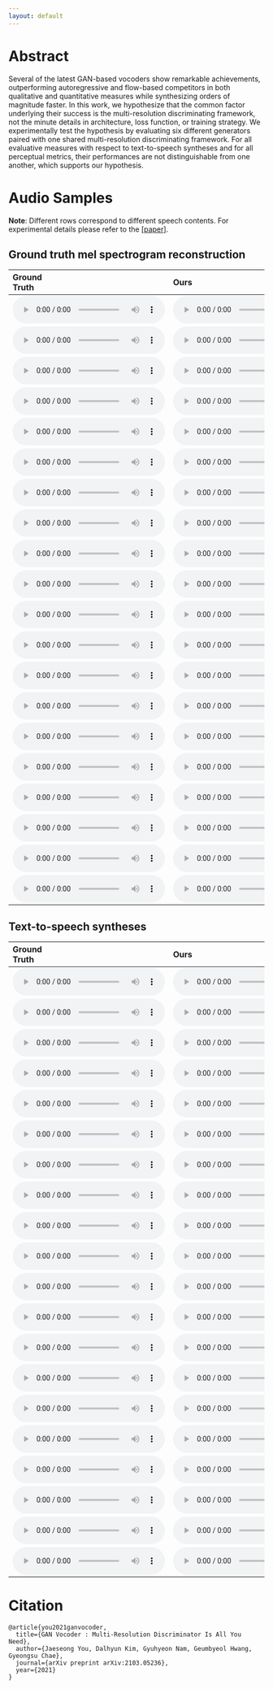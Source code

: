 ```yaml
---
layout: default
---
```


# Abstract 
Several of the latest GAN-based vocoders show remarkable achievements, outperforming autoregressive and flow-based competitors in both qualitative and quantitative measures while synthesizing orders of magnitude faster. In this work, we hypothesize that the common factor underlying their success is the multi-resolution discriminating framework, not the minute details in architecture, loss function, or training strategy. We experimentally test the hypothesis by evaluating six different generators paired with one shared multi-resolution discriminating framework. For all evaluative measures with respect to text-to-speech syntheses and for all perceptual metrics, their performances are not distinguishable from one another, which supports our hypothesis.

# Audio Samples 

**Note**: Different rows correspond to different speech contents. For experimental details please refer to the [[paper]](https://arxiv.org/abs/2103.05236).

## Ground truth mel spectrogram reconstruction

| Ground<br>Truth | Ours | HiFi-GAN | MelGAN | Parallel<br>WaveGAN | Universal<br>MelGAN | VocGAN |
|:-------------|:------------|:----------|:------------|:---------|:---------|:------------|
|<audio src="https://raw.githubusercontent.com/moneybrain-research/gan-vocoder/master/assets/audio/_gt/LJ003-0307.wav" controls preload="auto">|<audio src="https://raw.githubusercontent.com/moneybrain-research/gan-vocoder/master/assets/audio/_hfg2-custom/gt/LJ003-0307.wav" controls preload="auto">|<audio src="https://raw.githubusercontent.com/moneybrain-research/gan-vocoder/master/assets/audio/_hfg2-hfg2/gt/LJ003-0307.wav" controls preload="auto">|<audio src="https://raw.githubusercontent.com/moneybrain-research/gan-vocoder/master/assets/audio/_hfg2-melgan/gt/LJ003-0307.wav" controls preload="auto">|<audio src="https://raw.githubusercontent.com/moneybrain-research/gan-vocoder/master/assets/audio/_hfg2-pwg/gt/LJ003-0307.wav" controls preload="auto">|<audio src="https://raw.githubusercontent.com/moneybrain-research/gan-vocoder/master/assets/audio/_hfg2-umg/gt/LJ003-0307.wav" controls preload="auto">|<audio src="https://raw.githubusercontent.com/moneybrain-research/gan-vocoder/master/assets/audio/_hfg2-vocgan/gt/LJ003-0307.wav" controls preload="auto">|
|<audio src="https://raw.githubusercontent.com/moneybrain-research/gan-vocoder/master/assets/audio/_gt/LJ005-0101.wav" controls preload="auto">|<audio src="https://raw.githubusercontent.com/moneybrain-research/gan-vocoder/master/assets/audio/_hfg2-custom/gt/LJ005-0101.wav" controls preload="auto">|<audio src="https://raw.githubusercontent.com/moneybrain-research/gan-vocoder/master/assets/audio/_hfg2-hfg2/gt/LJ005-0101.wav" controls preload="auto">|<audio src="https://raw.githubusercontent.com/moneybrain-research/gan-vocoder/master/assets/audio/_hfg2-melgan/gt/LJ005-0101.wav" controls preload="auto">|<audio src="https://raw.githubusercontent.com/moneybrain-research/gan-vocoder/master/assets/audio/_hfg2-pwg/gt/LJ005-0101.wav" controls preload="auto">|<audio src="https://raw.githubusercontent.com/moneybrain-research/gan-vocoder/master/assets/audio/_hfg2-umg/gt/LJ005-0101.wav" controls preload="auto">|<audio src="https://raw.githubusercontent.com/moneybrain-research/gan-vocoder/master/assets/audio/_hfg2-vocgan/gt/LJ005-0101.wav" controls preload="auto">|
|<audio src="https://raw.githubusercontent.com/moneybrain-research/gan-vocoder/master/assets/audio/_gt/LJ007-0217.wav" controls preload="auto">|<audio src="https://raw.githubusercontent.com/moneybrain-research/gan-vocoder/master/assets/audio/_hfg2-custom/gt/LJ007-0217.wav" controls preload="auto">|<audio src="https://raw.githubusercontent.com/moneybrain-research/gan-vocoder/master/assets/audio/_hfg2-hfg2/gt/LJ007-0217.wav" controls preload="auto">|<audio src="https://raw.githubusercontent.com/moneybrain-research/gan-vocoder/master/assets/audio/_hfg2-melgan/gt/LJ007-0217.wav" controls preload="auto">|<audio src="https://raw.githubusercontent.com/moneybrain-research/gan-vocoder/master/assets/audio/_hfg2-pwg/gt/LJ007-0217.wav" controls preload="auto">|<audio src="https://raw.githubusercontent.com/moneybrain-research/gan-vocoder/master/assets/audio/_hfg2-umg/gt/LJ007-0217.wav" controls preload="auto">|<audio src="https://raw.githubusercontent.com/moneybrain-research/gan-vocoder/master/assets/audio/_hfg2-vocgan/gt/LJ007-0217.wav" controls preload="auto">|
|<audio src="https://raw.githubusercontent.com/moneybrain-research/gan-vocoder/master/assets/audio/_gt/LJ008-0131.wav" controls preload="auto">|<audio src="https://raw.githubusercontent.com/moneybrain-research/gan-vocoder/master/assets/audio/_hfg2-custom/gt/LJ008-0131.wav" controls preload="auto">|<audio src="https://raw.githubusercontent.com/moneybrain-research/gan-vocoder/master/assets/audio/_hfg2-hfg2/gt/LJ008-0131.wav" controls preload="auto">|<audio src="https://raw.githubusercontent.com/moneybrain-research/gan-vocoder/master/assets/audio/_hfg2-melgan/gt/LJ008-0131.wav" controls preload="auto">|<audio src="https://raw.githubusercontent.com/moneybrain-research/gan-vocoder/master/assets/audio/_hfg2-pwg/gt/LJ008-0131.wav" controls preload="auto">|<audio src="https://raw.githubusercontent.com/moneybrain-research/gan-vocoder/master/assets/audio/_hfg2-umg/gt/LJ008-0131.wav" controls preload="auto">|<audio src="https://raw.githubusercontent.com/moneybrain-research/gan-vocoder/master/assets/audio/_hfg2-vocgan/gt/LJ008-0131.wav" controls preload="auto">|
|<audio src="https://raw.githubusercontent.com/moneybrain-research/gan-vocoder/master/assets/audio/_gt/LJ010-0262.wav" controls preload="auto">|<audio src="https://raw.githubusercontent.com/moneybrain-research/gan-vocoder/master/assets/audio/_hfg2-custom/gt/LJ010-0262.wav" controls preload="auto">|<audio src="https://raw.githubusercontent.com/moneybrain-research/gan-vocoder/master/assets/audio/_hfg2-hfg2/gt/LJ010-0262.wav" controls preload="auto">|<audio src="https://raw.githubusercontent.com/moneybrain-research/gan-vocoder/master/assets/audio/_hfg2-melgan/gt/LJ010-0262.wav" controls preload="auto">|<audio src="https://raw.githubusercontent.com/moneybrain-research/gan-vocoder/master/assets/audio/_hfg2-pwg/gt/LJ010-0262.wav" controls preload="auto">|<audio src="https://raw.githubusercontent.com/moneybrain-research/gan-vocoder/master/assets/audio/_hfg2-umg/gt/LJ010-0262.wav" controls preload="auto">|<audio src="https://raw.githubusercontent.com/moneybrain-research/gan-vocoder/master/assets/audio/_hfg2-vocgan/gt/LJ010-0262.wav" controls preload="auto">|
|<audio src="https://raw.githubusercontent.com/moneybrain-research/gan-vocoder/master/assets/audio/_gt/LJ010-0293.wav" controls preload="auto">|<audio src="https://raw.githubusercontent.com/moneybrain-research/gan-vocoder/master/assets/audio/_hfg2-custom/gt/LJ010-0293.wav" controls preload="auto">|<audio src="https://raw.githubusercontent.com/moneybrain-research/gan-vocoder/master/assets/audio/_hfg2-hfg2/gt/LJ010-0293.wav" controls preload="auto">|<audio src="https://raw.githubusercontent.com/moneybrain-research/gan-vocoder/master/assets/audio/_hfg2-melgan/gt/LJ010-0293.wav" controls preload="auto">|<audio src="https://raw.githubusercontent.com/moneybrain-research/gan-vocoder/master/assets/audio/_hfg2-pwg/gt/LJ010-0293.wav" controls preload="auto">|<audio src="https://raw.githubusercontent.com/moneybrain-research/gan-vocoder/master/assets/audio/_hfg2-umg/gt/LJ010-0293.wav" controls preload="auto">|<audio src="https://raw.githubusercontent.com/moneybrain-research/gan-vocoder/master/assets/audio/_hfg2-vocgan/gt/LJ010-0293.wav" controls preload="auto">|
|<audio src="https://raw.githubusercontent.com/moneybrain-research/gan-vocoder/master/assets/audio/_gt/LJ018-0119.wav" controls preload="auto">|<audio src="https://raw.githubusercontent.com/moneybrain-research/gan-vocoder/master/assets/audio/_hfg2-custom/gt/LJ018-0119.wav" controls preload="auto">|<audio src="https://raw.githubusercontent.com/moneybrain-research/gan-vocoder/master/assets/audio/_hfg2-hfg2/gt/LJ018-0119.wav" controls preload="auto">|<audio src="https://raw.githubusercontent.com/moneybrain-research/gan-vocoder/master/assets/audio/_hfg2-melgan/gt/LJ018-0119.wav" controls preload="auto">|<audio src="https://raw.githubusercontent.com/moneybrain-research/gan-vocoder/master/assets/audio/_hfg2-pwg/gt/LJ018-0119.wav" controls preload="auto">|<audio src="https://raw.githubusercontent.com/moneybrain-research/gan-vocoder/master/assets/audio/_hfg2-umg/gt/LJ018-0119.wav" controls preload="auto">|<audio src="https://raw.githubusercontent.com/moneybrain-research/gan-vocoder/master/assets/audio/_hfg2-vocgan/gt/LJ018-0119.wav" controls preload="auto">|
|<audio src="https://raw.githubusercontent.com/moneybrain-research/gan-vocoder/master/assets/audio/_gt/LJ021-0049.wav" controls preload="auto">|<audio src="https://raw.githubusercontent.com/moneybrain-research/gan-vocoder/master/assets/audio/_hfg2-custom/gt/LJ021-0049.wav" controls preload="auto">|<audio src="https://raw.githubusercontent.com/moneybrain-research/gan-vocoder/master/assets/audio/_hfg2-hfg2/gt/LJ021-0049.wav" controls preload="auto">|<audio src="https://raw.githubusercontent.com/moneybrain-research/gan-vocoder/master/assets/audio/_hfg2-melgan/gt/LJ021-0049.wav" controls preload="auto">|<audio src="https://raw.githubusercontent.com/moneybrain-research/gan-vocoder/master/assets/audio/_hfg2-pwg/gt/LJ021-0049.wav" controls preload="auto">|<audio src="https://raw.githubusercontent.com/moneybrain-research/gan-vocoder/master/assets/audio/_hfg2-umg/gt/LJ021-0049.wav" controls preload="auto">|<audio src="https://raw.githubusercontent.com/moneybrain-research/gan-vocoder/master/assets/audio/_hfg2-vocgan/gt/LJ021-0049.wav" controls preload="auto">|
|<audio src="https://raw.githubusercontent.com/moneybrain-research/gan-vocoder/master/assets/audio/_gt/LJ028-0134.wav" controls preload="auto">|<audio src="https://raw.githubusercontent.com/moneybrain-research/gan-vocoder/master/assets/audio/_hfg2-custom/gt/LJ028-0134.wav" controls preload="auto">|<audio src="https://raw.githubusercontent.com/moneybrain-research/gan-vocoder/master/assets/audio/_hfg2-hfg2/gt/LJ028-0134.wav" controls preload="auto">|<audio src="https://raw.githubusercontent.com/moneybrain-research/gan-vocoder/master/assets/audio/_hfg2-melgan/gt/LJ028-0134.wav" controls preload="auto">|<audio src="https://raw.githubusercontent.com/moneybrain-research/gan-vocoder/master/assets/audio/_hfg2-pwg/gt/LJ028-0134.wav" controls preload="auto">|<audio src="https://raw.githubusercontent.com/moneybrain-research/gan-vocoder/master/assets/audio/_hfg2-umg/gt/LJ028-0134.wav" controls preload="auto">|<audio src="https://raw.githubusercontent.com/moneybrain-research/gan-vocoder/master/assets/audio/_hfg2-vocgan/gt/LJ028-0134.wav" controls preload="auto">|
|<audio src="https://raw.githubusercontent.com/moneybrain-research/gan-vocoder/master/assets/audio/_gt/LJ032-0100.wav" controls preload="auto">|<audio src="https://raw.githubusercontent.com/moneybrain-research/gan-vocoder/master/assets/audio/_hfg2-custom/gt/LJ032-0100.wav" controls preload="auto">|<audio src="https://raw.githubusercontent.com/moneybrain-research/gan-vocoder/master/assets/audio/_hfg2-hfg2/gt/LJ032-0100.wav" controls preload="auto">|<audio src="https://raw.githubusercontent.com/moneybrain-research/gan-vocoder/master/assets/audio/_hfg2-melgan/gt/LJ032-0100.wav" controls preload="auto">|<audio src="https://raw.githubusercontent.com/moneybrain-research/gan-vocoder/master/assets/audio/_hfg2-pwg/gt/LJ032-0100.wav" controls preload="auto">|<audio src="https://raw.githubusercontent.com/moneybrain-research/gan-vocoder/master/assets/audio/_hfg2-umg/gt/LJ032-0100.wav" controls preload="auto">|<audio src="https://raw.githubusercontent.com/moneybrain-research/gan-vocoder/master/assets/audio/_hfg2-vocgan/gt/LJ032-0100.wav" controls preload="auto">|
|<audio src="https://raw.githubusercontent.com/moneybrain-research/gan-vocoder/master/assets/audio/_gt/LJ034-0083.wav" controls preload="auto">|<audio src="https://raw.githubusercontent.com/moneybrain-research/gan-vocoder/master/assets/audio/_hfg2-custom/gt/LJ034-0083.wav" controls preload="auto">|<audio src="https://raw.githubusercontent.com/moneybrain-research/gan-vocoder/master/assets/audio/_hfg2-hfg2/gt/LJ034-0083.wav" controls preload="auto">|<audio src="https://raw.githubusercontent.com/moneybrain-research/gan-vocoder/master/assets/audio/_hfg2-melgan/gt/LJ034-0083.wav" controls preload="auto">|<audio src="https://raw.githubusercontent.com/moneybrain-research/gan-vocoder/master/assets/audio/_hfg2-pwg/gt/LJ034-0083.wav" controls preload="auto">|<audio src="https://raw.githubusercontent.com/moneybrain-research/gan-vocoder/master/assets/audio/_hfg2-umg/gt/LJ034-0083.wav" controls preload="auto">|<audio src="https://raw.githubusercontent.com/moneybrain-research/gan-vocoder/master/assets/audio/_hfg2-vocgan/gt/LJ034-0083.wav" controls preload="auto">|
|<audio src="https://raw.githubusercontent.com/moneybrain-research/gan-vocoder/master/assets/audio/_gt/LJ036-0216.wav" controls preload="auto">|<audio src="https://raw.githubusercontent.com/moneybrain-research/gan-vocoder/master/assets/audio/_hfg2-custom/gt/LJ036-0216.wav" controls preload="auto">|<audio src="https://raw.githubusercontent.com/moneybrain-research/gan-vocoder/master/assets/audio/_hfg2-hfg2/gt/LJ036-0216.wav" controls preload="auto">|<audio src="https://raw.githubusercontent.com/moneybrain-research/gan-vocoder/master/assets/audio/_hfg2-melgan/gt/LJ036-0216.wav" controls preload="auto">|<audio src="https://raw.githubusercontent.com/moneybrain-research/gan-vocoder/master/assets/audio/_hfg2-pwg/gt/LJ036-0216.wav" controls preload="auto">|<audio src="https://raw.githubusercontent.com/moneybrain-research/gan-vocoder/master/assets/audio/_hfg2-umg/gt/LJ036-0216.wav" controls preload="auto">|<audio src="https://raw.githubusercontent.com/moneybrain-research/gan-vocoder/master/assets/audio/_hfg2-vocgan/gt/LJ036-0216.wav" controls preload="auto">|
|<audio src="https://raw.githubusercontent.com/moneybrain-research/gan-vocoder/master/assets/audio/_gt/LJ037-0219.wav" controls preload="auto">|<audio src="https://raw.githubusercontent.com/moneybrain-research/gan-vocoder/master/assets/audio/_hfg2-custom/gt/LJ037-0219.wav" controls preload="auto">|<audio src="https://raw.githubusercontent.com/moneybrain-research/gan-vocoder/master/assets/audio/_hfg2-hfg2/gt/LJ037-0219.wav" controls preload="auto">|<audio src="https://raw.githubusercontent.com/moneybrain-research/gan-vocoder/master/assets/audio/_hfg2-melgan/gt/LJ037-0219.wav" controls preload="auto">|<audio src="https://raw.githubusercontent.com/moneybrain-research/gan-vocoder/master/assets/audio/_hfg2-pwg/gt/LJ037-0219.wav" controls preload="auto">|<audio src="https://raw.githubusercontent.com/moneybrain-research/gan-vocoder/master/assets/audio/_hfg2-umg/gt/LJ037-0219.wav" controls preload="auto">|<audio src="https://raw.githubusercontent.com/moneybrain-research/gan-vocoder/master/assets/audio/_hfg2-vocgan/gt/LJ037-0219.wav" controls preload="auto">|
|<audio src="https://raw.githubusercontent.com/moneybrain-research/gan-vocoder/master/assets/audio/_gt/LJ037-0222.wav" controls preload="auto">|<audio src="https://raw.githubusercontent.com/moneybrain-research/gan-vocoder/master/assets/audio/_hfg2-custom/gt/LJ037-0222.wav" controls preload="auto">|<audio src="https://raw.githubusercontent.com/moneybrain-research/gan-vocoder/master/assets/audio/_hfg2-hfg2/gt/LJ037-0222.wav" controls preload="auto">|<audio src="https://raw.githubusercontent.com/moneybrain-research/gan-vocoder/master/assets/audio/_hfg2-melgan/gt/LJ037-0222.wav" controls preload="auto">|<audio src="https://raw.githubusercontent.com/moneybrain-research/gan-vocoder/master/assets/audio/_hfg2-pwg/gt/LJ037-0222.wav" controls preload="auto">|<audio src="https://raw.githubusercontent.com/moneybrain-research/gan-vocoder/master/assets/audio/_hfg2-umg/gt/LJ037-0222.wav" controls preload="auto">|<audio src="https://raw.githubusercontent.com/moneybrain-research/gan-vocoder/master/assets/audio/_hfg2-vocgan/gt/LJ037-0222.wav" controls preload="auto">|
|<audio src="https://raw.githubusercontent.com/moneybrain-research/gan-vocoder/master/assets/audio/_gt/LJ040-0161.wav" controls preload="auto">|<audio src="https://raw.githubusercontent.com/moneybrain-research/gan-vocoder/master/assets/audio/_hfg2-custom/gt/LJ040-0161.wav" controls preload="auto">|<audio src="https://raw.githubusercontent.com/moneybrain-research/gan-vocoder/master/assets/audio/_hfg2-hfg2/gt/LJ040-0161.wav" controls preload="auto">|<audio src="https://raw.githubusercontent.com/moneybrain-research/gan-vocoder/master/assets/audio/_hfg2-melgan/gt/LJ040-0161.wav" controls preload="auto">|<audio src="https://raw.githubusercontent.com/moneybrain-research/gan-vocoder/master/assets/audio/_hfg2-pwg/gt/LJ040-0161.wav" controls preload="auto">|<audio src="https://raw.githubusercontent.com/moneybrain-research/gan-vocoder/master/assets/audio/_hfg2-umg/gt/LJ040-0161.wav" controls preload="auto">|<audio src="https://raw.githubusercontent.com/moneybrain-research/gan-vocoder/master/assets/audio/_hfg2-vocgan/gt/LJ040-0161.wav" controls preload="auto">|
|<audio src="https://raw.githubusercontent.com/moneybrain-research/gan-vocoder/master/assets/audio/_gt/LJ043-0183.wav" controls preload="auto">|<audio src="https://raw.githubusercontent.com/moneybrain-research/gan-vocoder/master/assets/audio/_hfg2-custom/gt/LJ043-0183.wav" controls preload="auto">|<audio src="https://raw.githubusercontent.com/moneybrain-research/gan-vocoder/master/assets/audio/_hfg2-hfg2/gt/LJ043-0183.wav" controls preload="auto">|<audio src="https://raw.githubusercontent.com/moneybrain-research/gan-vocoder/master/assets/audio/_hfg2-melgan/gt/LJ043-0183.wav" controls preload="auto">|<audio src="https://raw.githubusercontent.com/moneybrain-research/gan-vocoder/master/assets/audio/_hfg2-pwg/gt/LJ043-0183.wav" controls preload="auto">|<audio src="https://raw.githubusercontent.com/moneybrain-research/gan-vocoder/master/assets/audio/_hfg2-umg/gt/LJ043-0183.wav" controls preload="auto">|<audio src="https://raw.githubusercontent.com/moneybrain-research/gan-vocoder/master/assets/audio/_hfg2-vocgan/gt/LJ043-0183.wav" controls preload="auto">|
|<audio src="https://raw.githubusercontent.com/moneybrain-research/gan-vocoder/master/assets/audio/_gt/LJ045-0081.wav" controls preload="auto">|<audio src="https://raw.githubusercontent.com/moneybrain-research/gan-vocoder/master/assets/audio/_hfg2-custom/gt/LJ045-0081.wav" controls preload="auto">|<audio src="https://raw.githubusercontent.com/moneybrain-research/gan-vocoder/master/assets/audio/_hfg2-hfg2/gt/LJ045-0081.wav" controls preload="auto">|<audio src="https://raw.githubusercontent.com/moneybrain-research/gan-vocoder/master/assets/audio/_hfg2-melgan/gt/LJ045-0081.wav" controls preload="auto">|<audio src="https://raw.githubusercontent.com/moneybrain-research/gan-vocoder/master/assets/audio/_hfg2-pwg/gt/LJ045-0081.wav" controls preload="auto">|<audio src="https://raw.githubusercontent.com/moneybrain-research/gan-vocoder/master/assets/audio/_hfg2-umg/gt/LJ045-0081.wav" controls preload="auto">|<audio src="https://raw.githubusercontent.com/moneybrain-research/gan-vocoder/master/assets/audio/_hfg2-vocgan/gt/LJ045-0081.wav" controls preload="auto">|
|<audio src="https://raw.githubusercontent.com/moneybrain-research/gan-vocoder/master/assets/audio/_gt/LJ045-0147.wav" controls preload="auto">|<audio src="https://raw.githubusercontent.com/moneybrain-research/gan-vocoder/master/assets/audio/_hfg2-custom/gt/LJ045-0147.wav" controls preload="auto">|<audio src="https://raw.githubusercontent.com/moneybrain-research/gan-vocoder/master/assets/audio/_hfg2-hfg2/gt/LJ045-0147.wav" controls preload="auto">|<audio src="https://raw.githubusercontent.com/moneybrain-research/gan-vocoder/master/assets/audio/_hfg2-melgan/gt/LJ045-0147.wav" controls preload="auto">|<audio src="https://raw.githubusercontent.com/moneybrain-research/gan-vocoder/master/assets/audio/_hfg2-pwg/gt/LJ045-0147.wav" controls preload="auto">|<audio src="https://raw.githubusercontent.com/moneybrain-research/gan-vocoder/master/assets/audio/_hfg2-umg/gt/LJ045-0147.wav" controls preload="auto">|<audio src="https://raw.githubusercontent.com/moneybrain-research/gan-vocoder/master/assets/audio/_hfg2-vocgan/gt/LJ045-0147.wav" controls preload="auto">|
|<audio src="https://raw.githubusercontent.com/moneybrain-research/gan-vocoder/master/assets/audio/_gt/LJ045-0204.wav" controls preload="auto">|<audio src="https://raw.githubusercontent.com/moneybrain-research/gan-vocoder/master/assets/audio/_hfg2-custom/gt/LJ045-0204.wav" controls preload="auto">|<audio src="https://raw.githubusercontent.com/moneybrain-research/gan-vocoder/master/assets/audio/_hfg2-hfg2/gt/LJ045-0204.wav" controls preload="auto">|<audio src="https://raw.githubusercontent.com/moneybrain-research/gan-vocoder/master/assets/audio/_hfg2-melgan/gt/LJ045-0204.wav" controls preload="auto">|<audio src="https://raw.githubusercontent.com/moneybrain-research/gan-vocoder/master/assets/audio/_hfg2-pwg/gt/LJ045-0204.wav" controls preload="auto">|<audio src="https://raw.githubusercontent.com/moneybrain-research/gan-vocoder/master/assets/audio/_hfg2-umg/gt/LJ045-0204.wav" controls preload="auto">|<audio src="https://raw.githubusercontent.com/moneybrain-research/gan-vocoder/master/assets/audio/_hfg2-vocgan/gt/LJ045-0204.wav" controls preload="auto">|
|<audio src="https://raw.githubusercontent.com/moneybrain-research/gan-vocoder/master/assets/audio/_gt/LJ050-0276.wav" controls preload="auto">|<audio src="https://raw.githubusercontent.com/moneybrain-research/gan-vocoder/master/assets/audio/_hfg2-custom/gt/LJ050-0276.wav" controls preload="auto">|<audio src="https://raw.githubusercontent.com/moneybrain-research/gan-vocoder/master/assets/audio/_hfg2-hfg2/gt/LJ050-0276.wav" controls preload="auto">|<audio src="https://raw.githubusercontent.com/moneybrain-research/gan-vocoder/master/assets/audio/_hfg2-melgan/gt/LJ050-0276.wav" controls preload="auto">|<audio src="https://raw.githubusercontent.com/moneybrain-research/gan-vocoder/master/assets/audio/_hfg2-pwg/gt/LJ050-0276.wav" controls preload="auto">|<audio src="https://raw.githubusercontent.com/moneybrain-research/gan-vocoder/master/assets/audio/_hfg2-umg/gt/LJ050-0276.wav" controls preload="auto">|<audio src="https://raw.githubusercontent.com/moneybrain-research/gan-vocoder/master/assets/audio/_hfg2-vocgan/gt/LJ050-0276.wav" controls preload="auto">|

## Text-to-speech syntheses

| Ground<br>Truth | Ours | HiFi-GAN | MelGAN | Parallel<br>WaveGAN | Universal<br>MelGAN | VocGAN |
|:-------------|:------------|:----------|:------------|:---------|:---------|:------------|
|<audio src="https://raw.githubusercontent.com/moneybrain-research/gan-vocoder/master/assets/audio/_gt/LJ003-0307.wav" controls preload="auto">|<audio src="https://raw.githubusercontent.com/moneybrain-research/gan-vocoder/master/assets/audio/_hfg2-custom/tt/LJ003-0307.wav" controls preload="auto">|<audio src="https://raw.githubusercontent.com/moneybrain-research/gan-vocoder/master/assets/audio/_hfg2-hfg2/tt/LJ003-0307.wav" controls preload="auto">|<audio src="https://raw.githubusercontent.com/moneybrain-research/gan-vocoder/master/assets/audio/_hfg2-melgan/tt/LJ003-0307.wav" controls preload="auto">|<audio src="https://raw.githubusercontent.com/moneybrain-research/gan-vocoder/master/assets/audio/_hfg2-pwg/tt/LJ003-0307.wav" controls preload="auto">|<audio src="https://raw.githubusercontent.com/moneybrain-research/gan-vocoder/master/assets/audio/_hfg2-umg/tt/LJ003-0307.wav" controls preload="auto">|<audio src="https://raw.githubusercontent.com/moneybrain-research/gan-vocoder/master/assets/audio/_hfg2-vocgan/tt/LJ003-0307.wav" controls preload="auto">|
|<audio src="https://raw.githubusercontent.com/moneybrain-research/gan-vocoder/master/assets/audio/_gt/LJ005-0101.wav" controls preload="auto">|<audio src="https://raw.githubusercontent.com/moneybrain-research/gan-vocoder/master/assets/audio/_hfg2-custom/tt/LJ005-0101.wav" controls preload="auto">|<audio src="https://raw.githubusercontent.com/moneybrain-research/gan-vocoder/master/assets/audio/_hfg2-hfg2/tt/LJ005-0101.wav" controls preload="auto">|<audio src="https://raw.githubusercontent.com/moneybrain-research/gan-vocoder/master/assets/audio/_hfg2-melgan/tt/LJ005-0101.wav" controls preload="auto">|<audio src="https://raw.githubusercontent.com/moneybrain-research/gan-vocoder/master/assets/audio/_hfg2-pwg/tt/LJ005-0101.wav" controls preload="auto">|<audio src="https://raw.githubusercontent.com/moneybrain-research/gan-vocoder/master/assets/audio/_hfg2-umg/tt/LJ005-0101.wav" controls preload="auto">|<audio src="https://raw.githubusercontent.com/moneybrain-research/gan-vocoder/master/assets/audio/_hfg2-vocgan/tt/LJ005-0101.wav" controls preload="auto">|
|<audio src="https://raw.githubusercontent.com/moneybrain-research/gan-vocoder/master/assets/audio/_gt/LJ007-0217.wav" controls preload="auto">|<audio src="https://raw.githubusercontent.com/moneybrain-research/gan-vocoder/master/assets/audio/_hfg2-custom/tt/LJ007-0217.wav" controls preload="auto">|<audio src="https://raw.githubusercontent.com/moneybrain-research/gan-vocoder/master/assets/audio/_hfg2-hfg2/tt/LJ007-0217.wav" controls preload="auto">|<audio src="https://raw.githubusercontent.com/moneybrain-research/gan-vocoder/master/assets/audio/_hfg2-melgan/tt/LJ007-0217.wav" controls preload="auto">|<audio src="https://raw.githubusercontent.com/moneybrain-research/gan-vocoder/master/assets/audio/_hfg2-pwg/tt/LJ007-0217.wav" controls preload="auto">|<audio src="https://raw.githubusercontent.com/moneybrain-research/gan-vocoder/master/assets/audio/_hfg2-umg/tt/LJ007-0217.wav" controls preload="auto">|<audio src="https://raw.githubusercontent.com/moneybrain-research/gan-vocoder/master/assets/audio/_hfg2-vocgan/tt/LJ007-0217.wav" controls preload="auto">|
|<audio src="https://raw.githubusercontent.com/moneybrain-research/gan-vocoder/master/assets/audio/_gt/LJ008-0131.wav" controls preload="auto">|<audio src="https://raw.githubusercontent.com/moneybrain-research/gan-vocoder/master/assets/audio/_hfg2-custom/tt/LJ008-0131.wav" controls preload="auto">|<audio src="https://raw.githubusercontent.com/moneybrain-research/gan-vocoder/master/assets/audio/_hfg2-hfg2/tt/LJ008-0131.wav" controls preload="auto">|<audio src="https://raw.githubusercontent.com/moneybrain-research/gan-vocoder/master/assets/audio/_hfg2-melgan/tt/LJ008-0131.wav" controls preload="auto">|<audio src="https://raw.githubusercontent.com/moneybrain-research/gan-vocoder/master/assets/audio/_hfg2-pwg/tt/LJ008-0131.wav" controls preload="auto">|<audio src="https://raw.githubusercontent.com/moneybrain-research/gan-vocoder/master/assets/audio/_hfg2-umg/tt/LJ008-0131.wav" controls preload="auto">|<audio src="https://raw.githubusercontent.com/moneybrain-research/gan-vocoder/master/assets/audio/_hfg2-vocgan/tt/LJ008-0131.wav" controls preload="auto">|
|<audio src="https://raw.githubusercontent.com/moneybrain-research/gan-vocoder/master/assets/audio/_gt/LJ010-0262.wav" controls preload="auto">|<audio src="https://raw.githubusercontent.com/moneybrain-research/gan-vocoder/master/assets/audio/_hfg2-custom/tt/LJ010-0262.wav" controls preload="auto">|<audio src="https://raw.githubusercontent.com/moneybrain-research/gan-vocoder/master/assets/audio/_hfg2-hfg2/tt/LJ010-0262.wav" controls preload="auto">|<audio src="https://raw.githubusercontent.com/moneybrain-research/gan-vocoder/master/assets/audio/_hfg2-melgan/tt/LJ010-0262.wav" controls preload="auto">|<audio src="https://raw.githubusercontent.com/moneybrain-research/gan-vocoder/master/assets/audio/_hfg2-pwg/tt/LJ010-0262.wav" controls preload="auto">|<audio src="https://raw.githubusercontent.com/moneybrain-research/gan-vocoder/master/assets/audio/_hfg2-umg/tt/LJ010-0262.wav" controls preload="auto">|<audio src="https://raw.githubusercontent.com/moneybrain-research/gan-vocoder/master/assets/audio/_hfg2-vocgan/tt/LJ010-0262.wav" controls preload="auto">|
|<audio src="https://raw.githubusercontent.com/moneybrain-research/gan-vocoder/master/assets/audio/_gt/LJ010-0293.wav" controls preload="auto">|<audio src="https://raw.githubusercontent.com/moneybrain-research/gan-vocoder/master/assets/audio/_hfg2-custom/tt/LJ010-0293.wav" controls preload="auto">|<audio src="https://raw.githubusercontent.com/moneybrain-research/gan-vocoder/master/assets/audio/_hfg2-hfg2/tt/LJ010-0293.wav" controls preload="auto">|<audio src="https://raw.githubusercontent.com/moneybrain-research/gan-vocoder/master/assets/audio/_hfg2-melgan/tt/LJ010-0293.wav" controls preload="auto">|<audio src="https://raw.githubusercontent.com/moneybrain-research/gan-vocoder/master/assets/audio/_hfg2-pwg/tt/LJ010-0293.wav" controls preload="auto">|<audio src="https://raw.githubusercontent.com/moneybrain-research/gan-vocoder/master/assets/audio/_hfg2-umg/tt/LJ010-0293.wav" controls preload="auto">|<audio src="https://raw.githubusercontent.com/moneybrain-research/gan-vocoder/master/assets/audio/_hfg2-vocgan/tt/LJ010-0293.wav" controls preload="auto">|
|<audio src="https://raw.githubusercontent.com/moneybrain-research/gan-vocoder/master/assets/audio/_gt/LJ018-0119.wav" controls preload="auto">|<audio src="https://raw.githubusercontent.com/moneybrain-research/gan-vocoder/master/assets/audio/_hfg2-custom/tt/LJ018-0119.wav" controls preload="auto">|<audio src="https://raw.githubusercontent.com/moneybrain-research/gan-vocoder/master/assets/audio/_hfg2-hfg2/tt/LJ018-0119.wav" controls preload="auto">|<audio src="https://raw.githubusercontent.com/moneybrain-research/gan-vocoder/master/assets/audio/_hfg2-melgan/tt/LJ018-0119.wav" controls preload="auto">|<audio src="https://raw.githubusercontent.com/moneybrain-research/gan-vocoder/master/assets/audio/_hfg2-pwg/tt/LJ018-0119.wav" controls preload="auto">|<audio src="https://raw.githubusercontent.com/moneybrain-research/gan-vocoder/master/assets/audio/_hfg2-umg/tt/LJ018-0119.wav" controls preload="auto">|<audio src="https://raw.githubusercontent.com/moneybrain-research/gan-vocoder/master/assets/audio/_hfg2-vocgan/tt/LJ018-0119.wav" controls preload="auto">|
|<audio src="https://raw.githubusercontent.com/moneybrain-research/gan-vocoder/master/assets/audio/_gt/LJ021-0049.wav" controls preload="auto">|<audio src="https://raw.githubusercontent.com/moneybrain-research/gan-vocoder/master/assets/audio/_hfg2-custom/tt/LJ021-0049.wav" controls preload="auto">|<audio src="https://raw.githubusercontent.com/moneybrain-research/gan-vocoder/master/assets/audio/_hfg2-hfg2/tt/LJ021-0049.wav" controls preload="auto">|<audio src="https://raw.githubusercontent.com/moneybrain-research/gan-vocoder/master/assets/audio/_hfg2-melgan/tt/LJ021-0049.wav" controls preload="auto">|<audio src="https://raw.githubusercontent.com/moneybrain-research/gan-vocoder/master/assets/audio/_hfg2-pwg/tt/LJ021-0049.wav" controls preload="auto">|<audio src="https://raw.githubusercontent.com/moneybrain-research/gan-vocoder/master/assets/audio/_hfg2-umg/tt/LJ021-0049.wav" controls preload="auto">|<audio src="https://raw.githubusercontent.com/moneybrain-research/gan-vocoder/master/assets/audio/_hfg2-vocgan/tt/LJ021-0049.wav" controls preload="auto">|
|<audio src="https://raw.githubusercontent.com/moneybrain-research/gan-vocoder/master/assets/audio/_gt/LJ028-0134.wav" controls preload="auto">|<audio src="https://raw.githubusercontent.com/moneybrain-research/gan-vocoder/master/assets/audio/_hfg2-custom/tt/LJ028-0134.wav" controls preload="auto">|<audio src="https://raw.githubusercontent.com/moneybrain-research/gan-vocoder/master/assets/audio/_hfg2-hfg2/tt/LJ028-0134.wav" controls preload="auto">|<audio src="https://raw.githubusercontent.com/moneybrain-research/gan-vocoder/master/assets/audio/_hfg2-melgan/tt/LJ028-0134.wav" controls preload="auto">|<audio src="https://raw.githubusercontent.com/moneybrain-research/gan-vocoder/master/assets/audio/_hfg2-pwg/tt/LJ028-0134.wav" controls preload="auto">|<audio src="https://raw.githubusercontent.com/moneybrain-research/gan-vocoder/master/assets/audio/_hfg2-umg/tt/LJ028-0134.wav" controls preload="auto">|<audio src="https://raw.githubusercontent.com/moneybrain-research/gan-vocoder/master/assets/audio/_hfg2-vocgan/tt/LJ028-0134.wav" controls preload="auto">|
|<audio src="https://raw.githubusercontent.com/moneybrain-research/gan-vocoder/master/assets/audio/_gt/LJ032-0100.wav" controls preload="auto">|<audio src="https://raw.githubusercontent.com/moneybrain-research/gan-vocoder/master/assets/audio/_hfg2-custom/tt/LJ032-0100.wav" controls preload="auto">|<audio src="https://raw.githubusercontent.com/moneybrain-research/gan-vocoder/master/assets/audio/_hfg2-hfg2/tt/LJ032-0100.wav" controls preload="auto">|<audio src="https://raw.githubusercontent.com/moneybrain-research/gan-vocoder/master/assets/audio/_hfg2-melgan/tt/LJ032-0100.wav" controls preload="auto">|<audio src="https://raw.githubusercontent.com/moneybrain-research/gan-vocoder/master/assets/audio/_hfg2-pwg/tt/LJ032-0100.wav" controls preload="auto">|<audio src="https://raw.githubusercontent.com/moneybrain-research/gan-vocoder/master/assets/audio/_hfg2-umg/tt/LJ032-0100.wav" controls preload="auto">|<audio src="https://raw.githubusercontent.com/moneybrain-research/gan-vocoder/master/assets/audio/_hfg2-vocgan/tt/LJ032-0100.wav" controls preload="auto">|
|<audio src="https://raw.githubusercontent.com/moneybrain-research/gan-vocoder/master/assets/audio/_gt/LJ034-0083.wav" controls preload="auto">|<audio src="https://raw.githubusercontent.com/moneybrain-research/gan-vocoder/master/assets/audio/_hfg2-custom/tt/LJ034-0083.wav" controls preload="auto">|<audio src="https://raw.githubusercontent.com/moneybrain-research/gan-vocoder/master/assets/audio/_hfg2-hfg2/tt/LJ034-0083.wav" controls preload="auto">|<audio src="https://raw.githubusercontent.com/moneybrain-research/gan-vocoder/master/assets/audio/_hfg2-melgan/tt/LJ034-0083.wav" controls preload="auto">|<audio src="https://raw.githubusercontent.com/moneybrain-research/gan-vocoder/master/assets/audio/_hfg2-pwg/tt/LJ034-0083.wav" controls preload="auto">|<audio src="https://raw.githubusercontent.com/moneybrain-research/gan-vocoder/master/assets/audio/_hfg2-umg/tt/LJ034-0083.wav" controls preload="auto">|<audio src="https://raw.githubusercontent.com/moneybrain-research/gan-vocoder/master/assets/audio/_hfg2-vocgan/tt/LJ034-0083.wav" controls preload="auto">|
|<audio src="https://raw.githubusercontent.com/moneybrain-research/gan-vocoder/master/assets/audio/_gt/LJ036-0216.wav" controls preload="auto">|<audio src="https://raw.githubusercontent.com/moneybrain-research/gan-vocoder/master/assets/audio/_hfg2-custom/tt/LJ036-0216.wav" controls preload="auto">|<audio src="https://raw.githubusercontent.com/moneybrain-research/gan-vocoder/master/assets/audio/_hfg2-hfg2/tt/LJ036-0216.wav" controls preload="auto">|<audio src="https://raw.githubusercontent.com/moneybrain-research/gan-vocoder/master/assets/audio/_hfg2-melgan/tt/LJ036-0216.wav" controls preload="auto">|<audio src="https://raw.githubusercontent.com/moneybrain-research/gan-vocoder/master/assets/audio/_hfg2-pwg/tt/LJ036-0216.wav" controls preload="auto">|<audio src="https://raw.githubusercontent.com/moneybrain-research/gan-vocoder/master/assets/audio/_hfg2-umg/tt/LJ036-0216.wav" controls preload="auto">|<audio src="https://raw.githubusercontent.com/moneybrain-research/gan-vocoder/master/assets/audio/_hfg2-vocgan/tt/LJ036-0216.wav" controls preload="auto">|
|<audio src="https://raw.githubusercontent.com/moneybrain-research/gan-vocoder/master/assets/audio/_gt/LJ037-0219.wav" controls preload="auto">|<audio src="https://raw.githubusercontent.com/moneybrain-research/gan-vocoder/master/assets/audio/_hfg2-custom/tt/LJ037-0219.wav" controls preload="auto">|<audio src="https://raw.githubusercontent.com/moneybrain-research/gan-vocoder/master/assets/audio/_hfg2-hfg2/tt/LJ037-0219.wav" controls preload="auto">|<audio src="https://raw.githubusercontent.com/moneybrain-research/gan-vocoder/master/assets/audio/_hfg2-melgan/tt/LJ037-0219.wav" controls preload="auto">|<audio src="https://raw.githubusercontent.com/moneybrain-research/gan-vocoder/master/assets/audio/_hfg2-pwg/tt/LJ037-0219.wav" controls preload="auto">|<audio src="https://raw.githubusercontent.com/moneybrain-research/gan-vocoder/master/assets/audio/_hfg2-umg/tt/LJ037-0219.wav" controls preload="auto">|<audio src="https://raw.githubusercontent.com/moneybrain-research/gan-vocoder/master/assets/audio/_hfg2-vocgan/tt/LJ037-0219.wav" controls preload="auto">|
|<audio src="https://raw.githubusercontent.com/moneybrain-research/gan-vocoder/master/assets/audio/_gt/LJ037-0222.wav" controls preload="auto">|<audio src="https://raw.githubusercontent.com/moneybrain-research/gan-vocoder/master/assets/audio/_hfg2-custom/tt/LJ037-0222.wav" controls preload="auto">|<audio src="https://raw.githubusercontent.com/moneybrain-research/gan-vocoder/master/assets/audio/_hfg2-hfg2/tt/LJ037-0222.wav" controls preload="auto">|<audio src="https://raw.githubusercontent.com/moneybrain-research/gan-vocoder/master/assets/audio/_hfg2-melgan/tt/LJ037-0222.wav" controls preload="auto">|<audio src="https://raw.githubusercontent.com/moneybrain-research/gan-vocoder/master/assets/audio/_hfg2-pwg/tt/LJ037-0222.wav" controls preload="auto">|<audio src="https://raw.githubusercontent.com/moneybrain-research/gan-vocoder/master/assets/audio/_hfg2-umg/tt/LJ037-0222.wav" controls preload="auto">|<audio src="https://raw.githubusercontent.com/moneybrain-research/gan-vocoder/master/assets/audio/_hfg2-vocgan/tt/LJ037-0222.wav" controls preload="auto">|
|<audio src="https://raw.githubusercontent.com/moneybrain-research/gan-vocoder/master/assets/audio/_gt/LJ040-0161.wav" controls preload="auto">|<audio src="https://raw.githubusercontent.com/moneybrain-research/gan-vocoder/master/assets/audio/_hfg2-custom/tt/LJ040-0161.wav" controls preload="auto">|<audio src="https://raw.githubusercontent.com/moneybrain-research/gan-vocoder/master/assets/audio/_hfg2-hfg2/tt/LJ040-0161.wav" controls preload="auto">|<audio src="https://raw.githubusercontent.com/moneybrain-research/gan-vocoder/master/assets/audio/_hfg2-melgan/tt/LJ040-0161.wav" controls preload="auto">|<audio src="https://raw.githubusercontent.com/moneybrain-research/gan-vocoder/master/assets/audio/_hfg2-pwg/tt/LJ040-0161.wav" controls preload="auto">|<audio src="https://raw.githubusercontent.com/moneybrain-research/gan-vocoder/master/assets/audio/_hfg2-umg/tt/LJ040-0161.wav" controls preload="auto">|<audio src="https://raw.githubusercontent.com/moneybrain-research/gan-vocoder/master/assets/audio/_hfg2-vocgan/tt/LJ040-0161.wav" controls preload="auto">|
|<audio src="https://raw.githubusercontent.com/moneybrain-research/gan-vocoder/master/assets/audio/_gt/LJ043-0183.wav" controls preload="auto">|<audio src="https://raw.githubusercontent.com/moneybrain-research/gan-vocoder/master/assets/audio/_hfg2-custom/tt/LJ043-0183.wav" controls preload="auto">|<audio src="https://raw.githubusercontent.com/moneybrain-research/gan-vocoder/master/assets/audio/_hfg2-hfg2/tt/LJ043-0183.wav" controls preload="auto">|<audio src="https://raw.githubusercontent.com/moneybrain-research/gan-vocoder/master/assets/audio/_hfg2-melgan/tt/LJ043-0183.wav" controls preload="auto">|<audio src="https://raw.githubusercontent.com/moneybrain-research/gan-vocoder/master/assets/audio/_hfg2-pwg/tt/LJ043-0183.wav" controls preload="auto">|<audio src="https://raw.githubusercontent.com/moneybrain-research/gan-vocoder/master/assets/audio/_hfg2-umg/tt/LJ043-0183.wav" controls preload="auto">|<audio src="https://raw.githubusercontent.com/moneybrain-research/gan-vocoder/master/assets/audio/_hfg2-vocgan/tt/LJ043-0183.wav" controls preload="auto">|
|<audio src="https://raw.githubusercontent.com/moneybrain-research/gan-vocoder/master/assets/audio/_gt/LJ045-0081.wav" controls preload="auto">|<audio src="https://raw.githubusercontent.com/moneybrain-research/gan-vocoder/master/assets/audio/_hfg2-custom/tt/LJ045-0081.wav" controls preload="auto">|<audio src="https://raw.githubusercontent.com/moneybrain-research/gan-vocoder/master/assets/audio/_hfg2-hfg2/tt/LJ045-0081.wav" controls preload="auto">|<audio src="https://raw.githubusercontent.com/moneybrain-research/gan-vocoder/master/assets/audio/_hfg2-melgan/tt/LJ045-0081.wav" controls preload="auto">|<audio src="https://raw.githubusercontent.com/moneybrain-research/gan-vocoder/master/assets/audio/_hfg2-pwg/tt/LJ045-0081.wav" controls preload="auto">|<audio src="https://raw.githubusercontent.com/moneybrain-research/gan-vocoder/master/assets/audio/_hfg2-umg/tt/LJ045-0081.wav" controls preload="auto">|<audio src="https://raw.githubusercontent.com/moneybrain-research/gan-vocoder/master/assets/audio/_hfg2-vocgan/tt/LJ045-0081.wav" controls preload="auto">|
|<audio src="https://raw.githubusercontent.com/moneybrain-research/gan-vocoder/master/assets/audio/_gt/LJ045-0147.wav" controls preload="auto">|<audio src="https://raw.githubusercontent.com/moneybrain-research/gan-vocoder/master/assets/audio/_hfg2-custom/tt/LJ045-0147.wav" controls preload="auto">|<audio src="https://raw.githubusercontent.com/moneybrain-research/gan-vocoder/master/assets/audio/_hfg2-hfg2/tt/LJ045-0147.wav" controls preload="auto">|<audio src="https://raw.githubusercontent.com/moneybrain-research/gan-vocoder/master/assets/audio/_hfg2-melgan/tt/LJ045-0147.wav" controls preload="auto">|<audio src="https://raw.githubusercontent.com/moneybrain-research/gan-vocoder/master/assets/audio/_hfg2-pwg/tt/LJ045-0147.wav" controls preload="auto">|<audio src="https://raw.githubusercontent.com/moneybrain-research/gan-vocoder/master/assets/audio/_hfg2-umg/tt/LJ045-0147.wav" controls preload="auto">|<audio src="https://raw.githubusercontent.com/moneybrain-research/gan-vocoder/master/assets/audio/_hfg2-vocgan/tt/LJ045-0147.wav" controls preload="auto">|
|<audio src="https://raw.githubusercontent.com/moneybrain-research/gan-vocoder/master/assets/audio/_gt/LJ045-0204.wav" controls preload="auto">|<audio src="https://raw.githubusercontent.com/moneybrain-research/gan-vocoder/master/assets/audio/_hfg2-custom/tt/LJ045-0204.wav" controls preload="auto">|<audio src="https://raw.githubusercontent.com/moneybrain-research/gan-vocoder/master/assets/audio/_hfg2-hfg2/tt/LJ045-0204.wav" controls preload="auto">|<audio src="https://raw.githubusercontent.com/moneybrain-research/gan-vocoder/master/assets/audio/_hfg2-melgan/tt/LJ045-0204.wav" controls preload="auto">|<audio src="https://raw.githubusercontent.com/moneybrain-research/gan-vocoder/master/assets/audio/_hfg2-pwg/tt/LJ045-0204.wav" controls preload="auto">|<audio src="https://raw.githubusercontent.com/moneybrain-research/gan-vocoder/master/assets/audio/_hfg2-umg/tt/LJ045-0204.wav" controls preload="auto">|<audio src="https://raw.githubusercontent.com/moneybrain-research/gan-vocoder/master/assets/audio/_hfg2-vocgan/tt/LJ045-0204.wav" controls preload="auto">|
|<audio src="https://raw.githubusercontent.com/moneybrain-research/gan-vocoder/master/assets/audio/_gt/LJ050-0276.wav" controls preload="auto">|<audio src="https://raw.githubusercontent.com/moneybrain-research/gan-vocoder/master/assets/audio/_hfg2-custom/tt/LJ050-0276.wav" controls preload="auto">|<audio src="https://raw.githubusercontent.com/moneybrain-research/gan-vocoder/master/assets/audio/_hfg2-hfg2/tt/LJ050-0276.wav" controls preload="auto">|<audio src="https://raw.githubusercontent.com/moneybrain-research/gan-vocoder/master/assets/audio/_hfg2-melgan/tt/LJ050-0276.wav" controls preload="auto">|<audio src="https://raw.githubusercontent.com/moneybrain-research/gan-vocoder/master/assets/audio/_hfg2-pwg/tt/LJ050-0276.wav" controls preload="auto">|<audio src="https://raw.githubusercontent.com/moneybrain-research/gan-vocoder/master/assets/audio/_hfg2-umg/tt/LJ050-0276.wav" controls preload="auto">|<audio src="https://raw.githubusercontent.com/moneybrain-research/gan-vocoder/master/assets/audio/_hfg2-vocgan/tt/LJ050-0276.wav" controls preload="auto">|


# Citation 

```plain
@article{you2021ganvocoder,
  title={GAN Vocoder : Multi-Resolution Discriminator Is All You Need},
  author={Jaeseong You, Dalhyun Kim, Gyuhyeon Nam, Geumbyeol Hwang, Gyeongsu Chae},
  journal={arXiv preprint arXiv:2103.05236},
  year={2021}
}
```


<!-- # Some Template 

Text can be **bold**, _italic_, or ~~strikethrough~~.

[Link to another page](./another-page.html).

There should be whitespace between paragraphs.

There should be whitespace between paragraphs. We recommend including a README, or a file with information about your project.

# Header 1

This is a normal paragraph following a header. GitHub is a code hosting platform for version control and collaboration. It lets you and others work together on projects from anywhere.

## Header 2

> This is a blockquote following a header.
>
> When something is important enough, you do it even if the odds are not in your favor.

### Header 3

```js
// Javascript code with syntax highlighting.
var fun = function lang(l) {
  dateformat.i18n = require('./lang/' + l)
  return true;
}
```

```ruby
# Ruby code with syntax highlighting
GitHubPages::Dependencies.gems.each do |gem, version|
  s.add_dependency(gem, "= #{version}")
end
```

#### Header 4

*   This is an unordered list following a header.
*   This is an unordered list following a header.
*   This is an unordered list following a header.

##### Header 5

1.  This is an ordered list following a header.
2.  This is an ordered list following a header.
3.  This is an ordered list following a header.

###### Header 6

| head1        | head two          | three |
|:-------------|:------------------|:------|
| ok           | good swedish fish | nice  |
| out of stock | good and plenty   | nice  |
| ok           | good `oreos`      | hmm   |
| ok           | good `zoute` drop | yumm  |

### There's a horizontal rule below this.

* * *

### Here is an unordered list:

*   Item foo
*   Item bar
*   Item baz
*   Item zip

### And an ordered list:

1.  Item one
1.  Item two
1.  Item three
1.  Item four

### And a nested list:

- level 1 item
  - level 2 item
  - level 2 item
    - level 3 item
    - level 3 item
- level 1 item
  - level 2 item
  - level 2 item
  - level 2 item
- level 1 item
  - level 2 item
  - level 2 item
- level 1 item

### Small image

![Octocat](https://github.githubassets.com/images/icons/emoji/octocat.png)

### Large image

![Branching](https://guides.github.com/activities/hello-world/branching.png)


### Definition lists can be used with HTML syntax.

<dl>
<dt>Name</dt>
<dd>Godzilla</dd>
<dt>Born</dt>
<dd>1952</dd>
<dt>Birthplace</dt>
<dd>Japan</dd>
<dt>Color</dt>
<dd>Green</dd>
</dl>

```
Long, single-line code blocks should not wrap. They should horizontally scroll if they are too long. This line should be long enough to demonstrate this.
```

```
The final element.
``` -->
